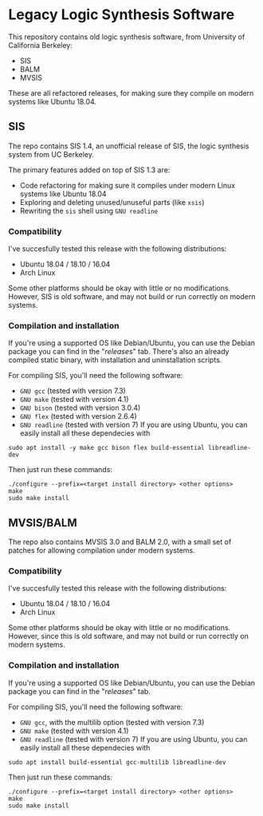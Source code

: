 # Legacy Logic Synthesis Software

This repository contains old logic synthesis software, from University of California Berkeley:
- SIS
- BALM
- MVSIS

These are all refactored releases, for making sure they compile on modern systems like Ubuntu 18.04.

## SIS
The repo contains SIS 1.4, an unofficial release of SIS, the logic synthesis system from UC Berkeley.

The primary features added on top of SIS 1.3 are:
- Code refactoring for making sure it compiles under modern Linux systems like Ubuntu 18.04
- Exploring and deleting unused/unuseful parts (like `xsis`)
- Rewriting the `sis` shell using `GNU readline`

### Compatibility

I've succesfully tested this release with the following distributions:
  - Ubuntu 18.04 / 18.10 / 16.04
  - Arch Linux

Some other platforms should be okay with little or no modifications.
However, SIS is old software, and may not build or run correctly on modern systems.

### Compilation and installation
If you're using a supported OS like Debian/Ubuntu, you can use the Debian package you can find
in the "_releases_" tab.
There's also an already compiled static binary, with installation and uninstallation scripts.

For compiling SIS, you'll need the following software:
- `GNU gcc` (tested with version 7.3)
- `GNU make` (tested with version 4.1)
- `GNU bison` (tested with version 3.0.4)
- `GNU flex` (tested with version 2.6.4)
- `GNU readline` (tested with version 7)
If you are using Ubuntu, you can easily install all these dependecies with
```shell
sudo apt install -y make gcc bison flex build-essential libreadline-dev
```
Then just run these commands:
```shell
./configure --prefix=<target install directory> <other options>
make
sudo make install
```

## MVSIS/BALM
The repo also contains MVSIS 3.0 and BALM 2.0, with a small set of patches for allowing compilation
under modern systems.

### Compatibility

I've succesfully tested this release with the following distributions:
  - Ubuntu 18.04 / 18.10 / 16.04
  - Arch Linux

Some other platforms should be okay with little or no modifications.
However, since this is old software, and may not build or run correctly on modern systems.

### Compilation and installation
If you're using a supported OS like Debian/Ubuntu, you can use the Debian package you can find
in the "_releases_" tab.

For compiling SIS, you'll need the following software:
- `GNU gcc`, with the multilib option (tested with version 7.3)
- `GNU make` (tested with version 4.1)
- `GNU readline` (tested with version 7)
If you are using Ubuntu, you can easily install all these dependecies with
```shell
sudo apt install build-essential gcc-multilib libreadline-dev
```
Then just run these commands:
```shell
./configure --prefix=<target install directory> <other options>
make
sudo make install
```